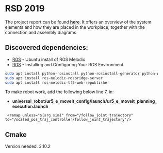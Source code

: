 # RSD 2019
The project report can be found [**here**](https://drive.google.com/file/d/1zLimHVBdojB0dtbuL_xCK-roEcJxIxHd/view?usp=sharing). It offers an overview of the system elements and how they are placed in the workplace, together with the connection and assembly diagrams.

## Discovered dependencies:
* [ROS](http://wiki.ros.org/melodic/Installation/Ubuntu#Installation) - Ubuntu install of ROS Melodic
* [ROS](http://wiki.ros.org/ROS/Tutorials/InstallingandConfiguringROSEnvironment) - Installing and Configuring Your ROS Environment
    
```bash
sudo apt install python-rosinstall python-rosinstall-generator python-wstool build-essential
sudo apt install ros-melodic-rosbridge-server
sudo apt install ros-melodic-tf2-web-republisher
```
  
To make robot work, add the following below line 7, in: 

* **universal_robot/ur5_e_moveit_config/launch/ur5_e_moveit_planning_execution.launch**
```
 <remap unless="$(arg sim)" from="/follow_joint_trajectory" to="/scaled_pos_traj_controller/follow_joint_trajectory"/>
```

## Cmake
Version needed: 3.10.2
